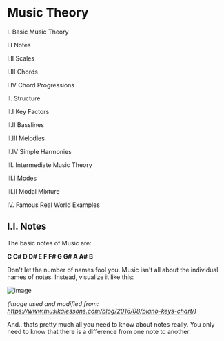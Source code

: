 **Music Theory**
===

I. Basic Music Theory

  I.I Notes

  I.II Scales

  I.III Chords

  I.IV Chord Progressions

II. Structure

  II.I Key Factors

  II.II Basslines

  II.III Melodies
  
  II.IV Simple Harmonies
 
III. Intermediate Music Theory
  
  III.I Modes
  
  III.II Modal Mixture
  
IV. Famous Real World Examples

I.I. Notes
---

The basic notes of Music are:

**C    C#    D    D#    E     F    F#    G    G#    A    A#    B**

Don't let the number of names fool you. Music isn't all about the individual names of notes. Instead, visualize it like this:

![image](https://user-images.githubusercontent.com/105120272/167262780-869b1e6a-3343-4118-928a-257abdbb2464.png)

*(image used and modified from: https://www.musikalessons.com/blog/2016/08/piano-keys-chart/)*

And.. thats pretty much all you need to know about notes really. You only need to know that there is a difference from one note to another.

